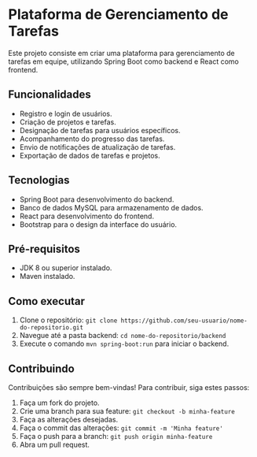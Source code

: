 # Plataforma de Gerenciamento de Tarefas

Este projeto consiste em criar uma plataforma para gerenciamento de tarefas em equipe, utilizando Spring Boot como backend e React como frontend.

## Funcionalidades

- Registro e login de usuários.
- Criação de projetos e tarefas.
- Designação de tarefas para usuários específicos.
- Acompanhamento do progresso das tarefas.
- Envio de notificações de atualização de tarefas.
- Exportação de dados de tarefas e projetos.

## Tecnologias

- Spring Boot para desenvolvimento do backend.
- Banco de dados MySQL para armazenamento de dados.
- React para desenvolvimento do frontend.
- Bootstrap para o design da interface do usuário.

## Pré-requisitos

- JDK 8 ou superior instalado.
- Maven instalado.

## Como executar

1. Clone o repositório: `git clone https://github.com/seu-usuario/nome-do-repositorio.git`
2. Navegue até a pasta backend: `cd nome-do-repositorio/backend`
3. Execute o comando `mvn spring-boot:run` para iniciar o backend.

## Contribuindo

Contribuições são sempre bem-vindas! Para contribuir, siga estes passos:

1. Faça um fork do projeto.
2. Crie uma branch para sua feature: `git checkout -b minha-feature`
3. Faça as alterações desejadas.
4. Faça o commit das alterações: `git commit -m 'Minha feature'`
5. Faça o push para a branch: `git push origin minha-feature`
6. Abra um pull request.

